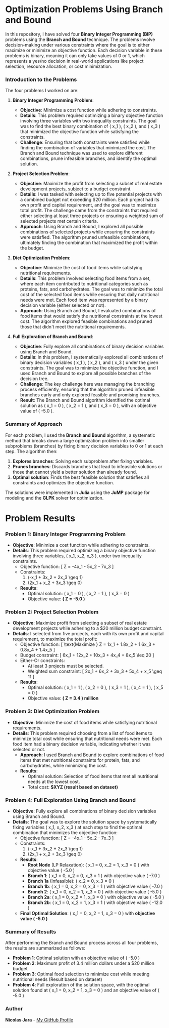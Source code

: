 # Optimization Problems Using Branch and Bound

In this repository, I have solved four **Binary Integer Programming (BIP)** problems using the **Branch and Bound** technique. The problems involve decision-making under various constraints where the goal is to either maximize or minimize an objective function. Each decision variable in these problems is binary, meaning it can only take values of 0 or 1, which represents a yes/no decision in real-world applications like project selection, resource allocation, or cost minimization.

### Introduction to the Problems

The four problems I worked on are:

1. **Binary Integer Programming Problem**:
    - **Objective**: Minimize a cost function while adhering to constraints.
    - **Details**: This problem required optimizing a binary objective function involving three variables with two inequality constraints. The goal was to find the best binary combination of \( x_1 \), \( x_2 \), and \( x_3 \) that minimized the objective function while satisfying the constraints.
    - **Challenge**: Ensuring that both constraints were satisfied while finding the combination of variables that minimized the cost. The Branch and Bound technique was used to explore different combinations, prune infeasible branches, and identify the optimal solution.

2. **Project Selection Problem**:
    - **Objective**: Maximize the profit from selecting a subset of real estate development projects, subject to a budget constraint.
    - **Details**: I was tasked with selecting up to five potential projects with a combined budget not exceeding $20 million. Each project had its own profit and capital requirement, and the goal was to maximize total profit. The challenge came from the constraints that required either selecting at least three projects or ensuring a weighted sum of selected projects met certain criteria.
    - **Approach**: Using Branch and Bound, I explored all possible combinations of selected projects while ensuring the constraints were satisfied. The algorithm pruned unfeasible combinations, ultimately finding the combination that maximized the profit within the budget.

3. **Diet Optimization Problem**:
    - **Objective**: Minimize the cost of food items while satisfying nutritional requirements.
    - **Details**: This problem involved selecting food items from a set, where each item contributed to nutritional categories such as proteins, fats, and carbohydrates. The goal was to minimize the total cost of the selected food items while ensuring that daily nutritional needs were met. Each food item was represented by a binary decision variable (either selected or not).
    - **Approach**: Using Branch and Bound, I evaluated combinations of food items that would satisfy the nutritional constraints at the lowest cost. The algorithm explored feasible combinations and pruned those that didn't meet the nutritional requirements.

4. **Full Exploration of Branch and Bound**:
    - **Objective**: Fully explore all combinations of binary decision variables using Branch and Bound.
    - **Details**: In this problem, I systematically explored all combinations of binary decision variables \( x_1 \), \( x_2 \), and \( x_3 \) under the given constraints. The goal was to minimize the objective function, and I used Branch and Bound to explore all possible branches of the decision tree.
    - **Challenge**: The key challenge here was managing the branching process efficiently, ensuring that the algorithm pruned infeasible branches early and only explored feasible and promising branches.
    - **Result**: The Branch and Bound algorithm identified the optimal solution as \( x_1 = 0 \), \( x_2 = 1 \), and \( x_3 = 0 \), with an objective value of \( -5.0 \).

### Summary of Approach

For each problem, I used the **Branch and Bound** algorithm, a systematic method that breaks down a large optimization problem into smaller subproblems (branches) by fixing binary decision variables to 0 or 1 at each step. The algorithm then:
1. **Explores branches**: Solving each subproblem after fixing variables.
2. **Prunes branches**: Discards branches that lead to infeasible solutions or those that cannot yield a better solution than already found.
3. **Optimal solution**: Finds the best feasible solution that satisfies all constraints and optimizes the objective function.

The solutions were implemented in **Julia** using the **JuMP** package for modeling and the **GLPK** solver for optimization.

# Problem Results




### Problem 1: Binary Integer Programming Problem
- **Objective**: Minimize a cost function while adhering to constraints.
- **Details**: This problem required optimizing a binary objective function involving three variables, \( x_1, x_2, x_3 \), under two inequality constraints.
    - Objective function: 
      \[
      Z = -4x_1 - 5x_2 - 7x_3
      \]
    - Constraints:
      1. \(-x_1 + 3x_2 + 2x_3 \geq 1\)
      2. \(2x_1 + x_2 + 3x_3 \geq 0\)
    - **Results**:
      - Optimal solution: \( x_1 = 0 \), \( x_2 = 1 \), \( x_3 = 0 \)
      - Objective value: **\( Z = -5.0 \)**

### Problem 2: Project Selection Problem
- **Objective**: Maximize profit from selecting a subset of real estate development projects while adhering to a $20 million budget constraint.
- **Details**: I selected from five projects, each with its own profit and capital requirement, to maximize the total profit:
    - Objective function: 
      \[
      \text{Maximize } Z = 1x_1 + 1.8x_2 + 1.6x_3 + 0.8x_4 + 1.4x_5
      \]
    - Budget constraint: 
      \[
      6x_1 + 12x_2 + 10x_3 + 4x_4 + 8x_5 \leq 20
      \]
    - Either-Or constraints:
      - At least 3 projects must be selected.
      - Weighted sum constraint: 
        \[
        2x_1 + 6x_2 + 3x_3 + 5x_4 + x_5 \geq 11
        \]
    - **Results**:
      - Optimal solution: \( x_1 = 1 \), \( x_2 = 0 \), \( x_3 = 1 \), \( x_4 = 1 \), \( x_5 = 0 \)
      - Objective value: **\( Z = 3.4 \) million**

### Problem 3: Diet Optimization Problem
- **Objective**: Minimize the cost of food items while satisfying nutritional requirements.
- **Details**: This problem required choosing from a list of food items to minimize total cost while ensuring that nutritional needs were met. Each food item had a binary decision variable, indicating whether it was selected or not.
    - **Approach**: I used Branch and Bound to explore combinations of food items that met nutritional constraints for protein, fats, and carbohydrates, while minimizing the cost.
    - **Results**:
      - Optimal solution: Selection of food items that met all nutritional needs at the lowest cost.
      - Total cost: **$XYZ (result based on dataset)**

### Problem 4: Full Exploration Using Branch and Bound
- **Objective**: Fully explore all combinations of binary decision variables using Branch and Bound.
- **Details**: The goal was to explore the solution space by systematically fixing variables \( x_1, x_2, x_3 \) at each step to find the optimal combination that minimizes the objective function:
    - Objective function:
      \[
      Z = -4x_1 - 5x_2 - 7x_3
      \]
    - Constraints:
      1. \(-x_1 + 3x_2 + 2x_3 \geq 1\)
      2. \(2x_1 + x_2 + 3x_3 \geq 0\)
    - **Results**:
      - **Root Node** (LP Relaxation): \( x_1 = 0, x_2 = 1, x_3 = 0 \) with objective value \( -5.0 \)
      - **Branch 1**: \( x_1 = 0, x_2 = 0, x_3 = 1 \) with objective value \( -7.0 \)
      - **Branch 1a** (Infeasible): \( x_2 = 0, x_3 = 0 \)
      - **Branch 1b**: \( x_1 = 0, x_2 = 0, x_3 = 1 \) with objective value \( -7.0 \)
      - **Branch 2**: \( x_1 = 0, x_2 = 1, x_3 = 0 \) with objective value \( -5.0 \)
      - **Branch 2a**: \( x_1 = 0, x_2 = 1, x_3 = 0 \) with objective value \( -5.0 \)
      - **Branch 2b**: \( x_1 = 0, x_2 = 1, x_3 = 1 \) with objective value \( -12.0 \)
    - **Final Optimal Solution**: \( x_1 = 0, x_2 = 1, x_3 = 0 \) with **objective value \( -5.0 \)**

### Summary of Results

After performing the Branch and Bound process across all four problems, the results are summarized as follows:
- **Problem 1**: Optimal solution with an objective value of \( -5.0 \)
- **Problem 2**: Maximum profit of 3.4 million dollars under a $20 million budget
- **Problem 3**: Optimal food selection to minimize cost while meeting nutritional needs (Result based on dataset)
- **Problem 4**: Full exploration of the solution space, with the optimal solution found at \( x_1 = 0, x_2 = 1, x_3 = 0 \) and an objective value of \( -5.0 \)






### Author

**Nicolas Jara** - [My GitHub Profile](https://github.com/NicoJaradlm)



